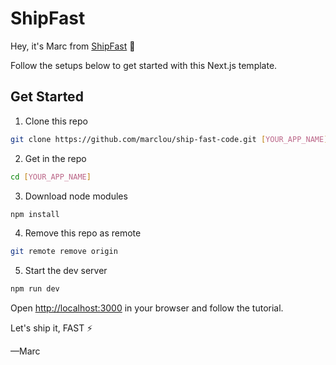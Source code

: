 # ShipFast

Hey, it's Marc from [ShipFast](https://shipfa.st) 👋

Follow the setups below to get started with this Next.js template.

## Get Started

1. Clone this repo

```bash
git clone https://github.com/marclou/ship-fast-code.git [YOUR_APP_NAME]
```

2. Get in the repo

```bash
cd [YOUR_APP_NAME]
```

3. Download node modules

```bash
npm install
```

4. Remove this repo as remote

```bash
git remote remove origin
```

5. Start the dev server

```bash
npm run dev
```

Open [http://localhost:3000](http://localhost:3000) in your browser and follow the tutorial.

Let's ship it, FAST ⚡️

—Marc

